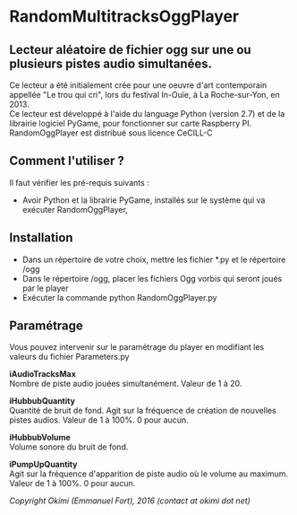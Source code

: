 # RandomMultitracksOggPlayer
Lecteur aléatoire de fichier ogg sur une ou plusieurs pistes audio simultanées.
-------------------------------------------------------------------------------
Ce lecteur a été initialement crée pour une oeuvre d'art contemporain appellée "Le trou qui cri", lors du festival In-Ouïe, à La Roche-sur-Yon, en 2013.  
Ce lecteur est développé à l'aide du language Python (version 2.7) et de la librairie logiciel PyGame, pour fonctionner sur carte Raspberry PI.  
RandomOggPlayer est distribué sous licence CeCILL-C

Comment l'utiliser ?
--------------------

Il faut vérifier les pré-requis suivants :
* Avoir Python et la librairie PyGame, installés sur le système qui va exécuter RandomOggPlayer,

Installation
------------

* Dans un répertoire de votre choix, mettre les fichier *.py et le répertoire /ogg
* Dans le répertoire /ogg, placer les fichiers Ogg vorbis qui seront joués par le player
* Exécuter la commande python RandomOggPlayer.py

Paramétrage
-----------

Vous pouvez intervenir sur le paramétrage du player en modifiant les valeurs du fichier Parameters.py

**iAudioTracksMax**  
Nombre de piste audio jouées simultanément. Valeur de 1 à 20.

**iHubbubQuantity**  
Quantité de bruit de fond. Agit sur la fréquence de création de nouvelles pistes audios. Valeur de 1 à 100%. 0 pour aucun.

**iHubbubVolume**  
Volume sonore du bruit de fond.

**iPumpUpQuantity**  
Agit sur la fréquence d'apparition de piste audio où le volume au maximum. Valeur de 1 à 100%. 0 pour aucun.

*Copyright Okimi (Emmanuel Fort), 2016 (contact at okimi dot net)*
